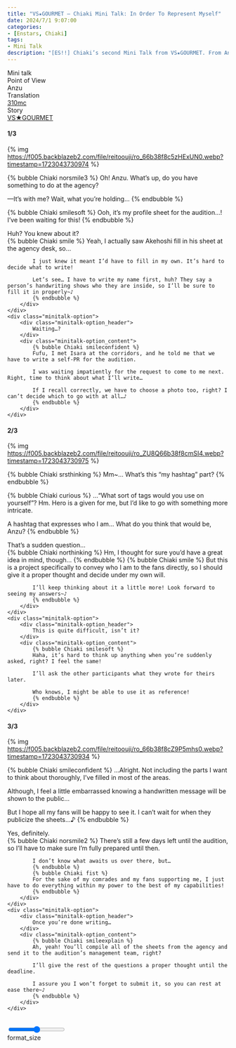 ```yaml
---
title: "VS★GOURMET – Chiaki Mini Talk: In Order To Represent Myself"
date: 2024/7/1 9:07:00
categories:
- [Enstars, Chiaki]
tags:
- Mini Talk
description: "[ES!!] Chiaki’s second Mini Talk from VS★GOURMET. From Anzu’s POV."
---
```

<div class="three-wrapper" style="--storyColor:#5ac189;--storyColor-rgb:90,193,137;--storyColor-h:147.4;--storyColor-s:45.4%;--storyColor-l:55.5%;">
    <div class="info-area">
        <div class="info">
            <div class="info-item characters">
                <div class="label">
                    Mini talk
                </div>
                <div class="value">
					<a href="/categories/Enstars/Chiaki" character="Chiaki"></a>
                </div>
            </div>
            <div class="info-item one">
                <div class="label">
                    Point of View
                </div>
                <div class="value">
                    Anzu
                </div>
            </div>
            <div class="info-item two">
                <div class="label">
                    Translation
                </div>
                <div class="value">
                    <a href="/about">310mc</a>
                </div>
            </div>
            <div class="info-item three">
                <div class="label">
                   Story
                </div>
                <div class="value">
                    <a href="/vs_gourmet">VS★GOURMET</a>
                </div>
            </div>
        </div>
    </div>
</div>

<!-- more -->

#### <div mt="rare"></div> 1/3

{% img https://f005.backblazeb2.com/file/reitoouji/ro_66b38f8c5zHExUN0.webp?timestamp=1723043730974 %}

{% bubble Chiaki norsmile3 %}
Oh! Anzu. What’s up, do you have something to do at the agency?

—It’s with me? Wait, what you’re holding…
{% endbubble %}

{% bubble Chiaki smilesoft %}
Ooh, it’s my profile sheet for the audition…! I’ve been waiting for this!
{% endbubble %}

<div class="minitalk" character="Anzu">
    <div class="minitalk-option">
        <div class="minitalk-option_header">
            Huh? You knew about it?
        </div>
        <div class="minitalk-option_content">
            {% bubble Chiaki smile %}
            Yeah, I actually saw Akehoshi fill in his sheet at the agency desk, so…

            I just knew it meant I’d have to fill in my own. It’s hard to decide what to write!

            Let’s see… I have to write my name first, huh? They say a person’s handwriting shows who they are inside, so I’ll be sure to fill it in properly~♪
			{% endbubble %}
        </div>
    </div>
    <div class="minitalk-option">
        <div class="minitalk-option_header">
            Waiting…?
        </div>
        <div class="minitalk-option_content">
            {% bubble Chiaki smileconfident %}
            Fufu, I met Isara at the corridors, and he told me that we have to write a self-PR for the audition.

            I was waiting impatiently for the request to come to me next. Right, time to think about what I’ll write…

            If I recall correctly, we have to choose a photo too, right? I can’t decide which to go with at all…♪
			{% endbubble %}
        </div>
    </div>
</div>

#### <div mt="rare"></div> 2/3

{% img https://f005.backblazeb2.com/file/reitoouji/ro_ZU8Q66b38f8cmSI4.webp?timestamp=1723043730975 %}

{% bubble Chiaki srsthinking %}
Mm~… What’s this “my hashtag” part?
{% endbubble %}

{% bubble Chiaki curious %}
…“What sort of tags would you use on yourself”? Hm. Hero is a given for me, but I’d like to go with something more intricate.

A hashtag that expresses who I am… What do you think that would be, Anzu?
{% endbubble %}

<div class="minitalk" character="Anzu">
    <div class="minitalk-option">
        <div class="minitalk-option_header">
            That’s a sudden question…
        </div>
        <div class="minitalk-option_content">
            {% bubble Chiaki northinking %}
            Hm, I thought for sure you’d have a great idea in mind, though…
            {% endbubble %}
            {% bubble Chiaki smile %}
            But this is a project specifically to convey who I am to the fans directly, so I should give it a proper thought and decide under my own will.

            I’ll keep thinking about it a little more! Look forward to seeing my answers~♪ 
			{% endbubble %}
        </div>
    </div>
    <div class="minitalk-option">
        <div class="minitalk-option_header">
            This is quite difficult, isn’t it?
        </div>
        <div class="minitalk-option_content">
            {% bubble Chiaki smilesoft %}
            Haha, it’s hard to think up anything when you’re suddenly asked, right? I feel the same!

            I’ll ask the other participants what they wrote for theirs later.

            Who knows, I might be able to use it as reference!
			{% endbubble %}
        </div>
    </div>
</div>

#### <div mt="rare"></div> 3/3

{% img https://f005.backblazeb2.com/file/reitoouji/ro_66b38f8cZ9P5mhs0.webp?timestamp=1723043730934 %}

{% bubble Chiaki smileconfident %}
…Alright. Not including the parts I want to think about thoroughly, I’ve filled in most of the areas.

Although, I feel a little embarrassed knowing a handwritten message will be shown to the public…

But I hope all my fans will be happy to see it. I can’t wait for when they publicize the sheets…♪
{% endbubble %}

<div class="minitalk" character="Anzu">
    <div class="minitalk-option">
        <div class="minitalk-option_header">
          Yes, definitely.
        </div>
        <div class="minitalk-option_content">
            {% bubble Chiaki norsmile2 %}
            There’s still a few days left until the audition, so I’ll have to make sure I’m fully prepared until then.

            I don’t know what awaits us over there, but…
            {% endbubble %}
            {% bubble Chiaki fist %}
            For the sake of my comrades and my fans supporting me, I just have to do everything within my power to the best of my capabilities!
			{% endbubble %}
        </div>
    </div>
    <div class="minitalk-option">
        <div class="minitalk-option_header">
            Once you’re done writing…
        </div>
        <div class="minitalk-option_content">
            {% bubble Chiaki smileexplain %}
            Ah, yeah! You’ll compile all of the sheets from the agency and send it to the audition’s management team, right?

            I’ll give the rest of the questions a proper thought until the deadline.

            I assure you I won’t forget to submit it, so you can rest at ease there~♪
			{% endbubble %}
        </div>
    </div>
</div>
<br>
<div class="navigation2">
    <div class="toolbar-wrapper">
        <div class="slider-container">
            <input type="range" min="1" max="5" value="3" class="slider">
        </div>
        <div class="toolbar">
            <a target="_blank" href="/translations" class="home-button" title="Translations Masterlist"><i class="fa fa-home"></i></a>
            <a href="/vs_gourmet/minitalk/chiaki_1" title="Chiaki Mini Talk: Undecided Menu"><i class="fa fa-arrow-left"></i></a>
            <div class="toolbar__section">
                <a id="sliderDrop">
                    <span class="material-icons-round" title="Text Size">format_size</span>
                </a>
            </div>
            <a target="_blank" href="/vs_gourmet#Mini-Talks" title="Index"><i class="fa fa-star"></i></a>
            <a href="#top" class="top-arrow" title="Back to Top"><i class="fa fa-arrow-up"></i></a>
        </div>
    </div>
</div>
